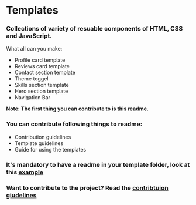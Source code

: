 # Templates
### Collections of variety of resuable components of HTML, CSS and JavaScript.

What all can you make:
- Profile card template
- Reviews card template
- Contact section template
- Theme toggel
- Skills section template
- Hero section template
- Navigation Bar

**Note: The first thing you can contribute to is this readme.**

### You can contribute following things to readme:
- Contribution guidelines
- Template guidelines
- Guide for using the templates 

### It's mandatory to have a readme in your template folder, look at this [example](https://github.com/mudit023/templates/blob/main/nft-preview-card/README.md)

### Want to contribute to the project? Read the [contribtuion giudelines](https://github.com/mudit023/templates/blob/main/CONTRIBUTING.md)
